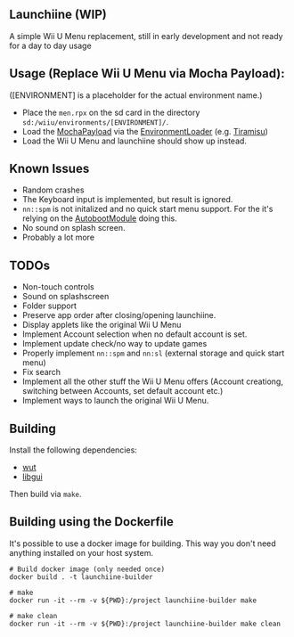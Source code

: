## Launchiine (WIP)

A simple Wii U Menu replacement, still in early development and not ready for a day to day usage

## Usage (Replace Wii U Menu via Mocha Payload):
([ENVIRONMENT] is a placeholder for the actual environment name.)
- Place the `men.rpx` on the sd card in the directory `sd:/wiiu/environments/[ENVIRONMENT]/`.
- Load the [MochaPayload](https://github.com/wiiu-env/MochaPayload) via the [EnvironmentLoader](https://github.com/wiiu-env/EnvironmentLoader) (e.g. [Tiramisu](https://github.com/wiiu-env/Tiramisu))
- Load the Wii U Menu and launchiine should show up instead.

## Known Issues
- Random crashes
- The Keyboard input is implemented, but result is ignored.
- `nn::spm` is not initalized and no quick start menu support. For the it's relying on the [AutobootModule](https://github.com/wiiu-env/AutobootModule) doing this.
- No sound on splash screen.
- Probably a lot more

## TODOs
- Non-touch controls
- Sound on splashscreen
- Folder support
- Preserve app order after closing/opening launchiine.
- Display applets like the original Wii U Menu 
- Implement Account selection when no default account is set. 
- Implement update check/no way to update games
- Properly implement `nn::spm` and `nn:sl` (external storage and quick start menu)
- Fix search
- Implement all the other stuff the Wii U Menu offers (Account creationg, switching between Accounts, set default account etc.)
- Implement ways to launch the original Wii U Menu.

## Building
Install the following dependencies:
- [wut](https://github.com/devkitPro/wut)
- [libgui](https://github.com/wiiu-env/libgui)

Then build via `make`.

## Building using the Dockerfile

It's possible to use a docker image for building. This way you don't need anything installed on your host system.

```
# Build docker image (only needed once)
docker build . -t launchiine-builder

# make 
docker run -it --rm -v ${PWD}:/project launchiine-builder make

# make clean
docker run -it --rm -v ${PWD}:/project launchiine-builder make clean
```
